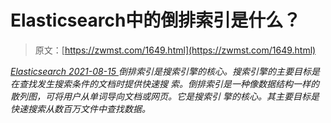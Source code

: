 <!--yml
category: 未分类
date: 0001-01-01 00:00:00
--->

# Elasticsearch中的倒排索引是什么？

> 原文：[https://zwmst.com/1649.html](https://zwmst.com/1649.html)

   [ *Elasticsearch* ](https://zwmst.com/elasticsearch)*[ <time datetime="2021-08-15T16:01:28+08:00"> 2021-08-15 </time> ](https://zwmst.com/1649.html)  倒排索引是搜索引擎的核心。搜索引擎的主要目标是在查找发生搜索条件的文档时提供快速搜 索。倒排索引是一种像数据结构一样的散列图，可将用户从单词导向文档或网页。它是搜索引 擎的核心。其主要目标是快速搜索从数百万文件中查找数据。*